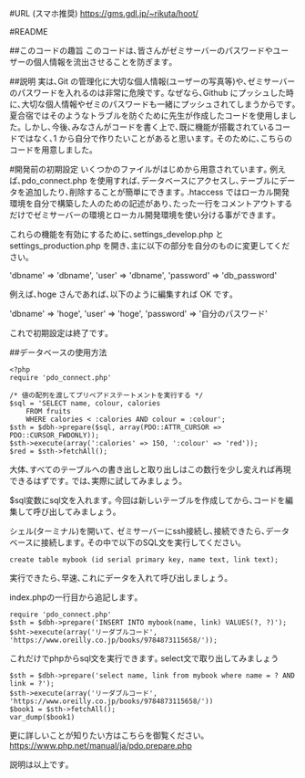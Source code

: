#URL (スマホ推奨)
https://gms.gdl.jp/~rikuta/hoot/

#README

##このコードの趣旨
このコードは､皆さんがゼミサーバーのパスワードやユーザーの個人情報を流出させることを防ぎます｡

##説明
実は､Git の管理化に大切な個人情報(ユーザーの写真等)や､ゼミサーバーのパスワードを入れるのは非常に危険です｡
なぜなら､Github にプッシュした時に､大切な個人情報やゼミのパスワードも一緒にプッシュされてしまうからです｡
夏合宿ではそのようなトラブルを防ぐために先生が作成したコードを使用しました｡
しかし､今後､みなさんがコードを書く上で､既に機能が搭載されているコードではなく､1 から自分で作りたいことがあると思います｡
そのために､こちらのコードを用意しました｡

#開発前の初期設定
いくつかのファイルがはじめから用意されています｡
例えば､pdo_connect.php を使用すれば､データベースにアクセスし､テーブルにデータを追加したり､削除することが簡単にできます｡
.htaccess ではローカル開発環境を自分で構築した人のための記述があり､たった一行をコメントアウトするだけでゼミサーバーの環境とローカル開発環境を使い分ける事ができます｡

これらの機能を有効にするために､settings_develop.php と settings_production.php を開き､主に以下の部分を自分のものに変更してください｡

'dbname' => 'dbname',
'user' => 'dbname',
'password' => 'db_password'

例えば､hoge さんであれば､以下のように編集すれば OK です｡

'dbname' => 'hoge',
'user' => 'hoge',
'password' => '自分のパスワード'

これで初期設定は終了です｡

##データベースの使用方法
```
<?php
require 'pdo_connect.php'

/* 値の配列を渡してプリペアドステートメントを実行する */
$sql = 'SELECT name, colour, calories
    FROM fruits
    WHERE calories < :calories AND colour = :colour';
$sth = $dbh->prepare($sql, array(PDO::ATTR_CURSOR => PDO::CURSOR_FWDONLY));
$sth->execute(array(':calories' => 150, ':colour' => 'red'));
$red = $sth->fetchAll();
```

大体､すべてのテーブルへの書き出しと取り出しはこの数行を少し変えれば再現できるはずです｡
では､実際に試してみましょう｡

$sql変数にsql文を入れます｡ 
今回は新しいテーブルを作成してから､コードを編集して呼び出してみましょう｡

シェル(ターミナル)を開いて､
ゼミサーバーにssh接続し､接続できたら､データベースに接続します｡
その中で以下のSQL文を実行してください｡

```
create table mybook (id serial primary key, name text, link text);
```

実行できたら､早速､これにデータを入れて呼び出しましょう｡

index.phpの一行目から追記します｡
```
require 'pdo_connect.php'
$sth = $dbh->prepare('INSERT INTO mybook(name, link) VALUES(?, ?)');
$sht->execute(array('リーダブルコード', 'https://www.oreilly.co.jp/books/9784873115658/'));
```

これだけでphpからsql文を実行できます｡
select文で取り出してみましょう
```
$sth = $dbh->prepare('select name, link from mybook where name = ? AND link = ?');
$sth->execute(array('リーダブルコード', 'https://www.oreilly.co.jp/books/9784873115658/'))
$book1 = $sth->fetchAll();
var_dump($book1)
```


更に詳しいことが知りたい方はこちらを御覧ください｡
https://www.php.net/manual/ja/pdo.prepare.php

説明は以上です｡
